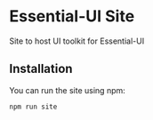 # Essential-UI Site
Site to host UI toolkit for Essential-UI

## Installation

You can run the site using npm:

    npm run site
